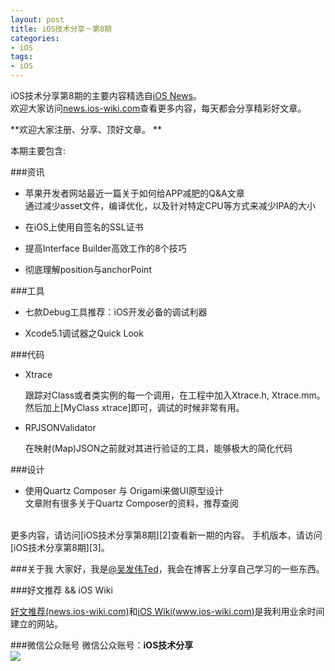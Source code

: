 ```yaml
---
layout: post   
title: iOS技术分享－第8期        
categories: 
- iOS   
tags:     
- iOS
---    
```

 

iOS技术分享第8期的主要内容精选自[iOS News][1]。   
欢迎大家访问[news.ios-wiki.com][1]查看更多内容，每天都会分享精彩好文章。


**欢迎大家注册、分享、顶好文章。
**

 

本期主要包含:


###资讯

* 苹果开发者网站最近一篇关于如何给APP减肥的Q&A文章    
   通过减少asset文件，编译优化，以及针对特定CPU等方式来减少IPA的大小


* 在iOS上使用自签名的SSL证书


* 提高Interface Builder高效工作的8个技巧


* 彻底理解position与anchorPoint



###工具

* 七款Debug工具推荐：iOS开发必备的调试利器



* Xcode5.1调试器之Quick Look




###代码

* Xtrace

   跟踪对Class或者类实例的每一个调用，在工程中加入Xtrace.h, Xtrace.mm。 然后加上[MyClass xtrace]即可，调试的时候非常有用。

* RPJSONValidator

   在映射(Map)JSON之前就对其进行验证的工具，能够极大的简化代码


###设计

* 使用Quartz Composer 与 Origami来做UI原型设计  
   文章附有很多关于Quartz Composer的资料，推荐查阅

<br>
更多内容，请访问[iOS技术分享第8期][2]查看新一期的内容。  
手机版本，请访问[iOS技术分享第8期][3]。


<br>

###关于我
大家好，我是[@吴发伟Ted](http://weibo.com/wufawei)，我会在博客上分享自己学习的一些东西。

###好文推荐  && iOS Wiki

[好文推荐(news.ios-wiki.com)][5]和[iOS Wiki(www.ios-wiki.com)][6]是我利用业余时间建立的网站。

###微信公众账号
微信公众账号：**iOS技术分享**  
![](http://farm3.staticflickr.com/2826/10855679484_56b7429bd6_m.jpg)




<br/>

[1]:http://news.ios-wiki.com
[2]:http://www.ios-wiki.com/issues/8
[3]:http://www.ios-wiki.com/mobile/issues/8


[5]:http://news.ios-wiki.com
[6]:http://www.ios-wiki.com